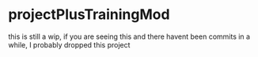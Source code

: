 # projectPlusTrainingMod

this is still a wip, if you are seeing this and there havent been commits in a while, I probably dropped this project
